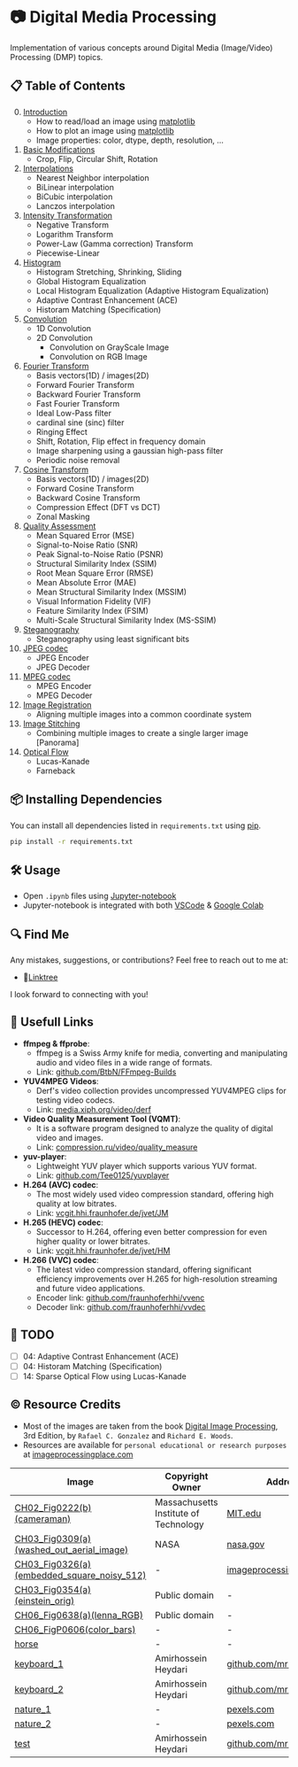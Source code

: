 # 📷 Digital Media Processing
Implementation of various concepts around Digital Media (Image/Video) Processing (DMP) topics.

## 📋 Table of Contents
0.  [Introduction](00_introduction.ipynb)
      - How to read/load an image using [matplotlib](https://matplotlib.org/)
      - How to plot an image using [matplotlib](https://matplotlib.org/)
      - Image properties: color, dtype, depth, resolution, ...
1.  [Basic Modifications](01_basic-modification.ipynb)
      - Crop, Flip, Circular Shift, Rotation
2.  [Interpolations](02_interpolations.ipynb)
      - Nearest Neighbor interpolation
      - BiLinear interpolation
      - BiCubic interpolation
      - Lanczos interpolation
3.  [Intensity Transformation](03_intensity-transformation.ipynb)
      - Negative Transform
      - Logarithm Transform
      - Power-Law (Gamma correction) Transform
      - Piecewise-Linear
4.  [Histogram](04_histogram.ipynb)
      - Histogram Stretching, Shrinking, Sliding
      - Global Histogram Equalization
      - Local Histogram Equalization (Adaptive Histogram Equalization)
      - Adaptive Contrast Enhancement (ACE)
      - Historam Matching (Specification)
5.  [Convolution](05_convolution.ipynb)
      - 1D Convolution
      - 2D Convolution
         - Convolution on GrayScale Image
         - Convolution on RGB Image
6.  [Fourier Transform](06_fourier-transform.ipynb)
      - Basis vectors(1D) / images(2D)
      - Forward Fourier Transform
      - Backward Fourier Transform
      - Fast Fourier Transform
      - Ideal Low-Pass filter
      - cardinal sine (sinc) filter
      - Ringing Effect
      - Shift, Rotation, Flip effect in frequency domain
      - Image sharpening using a gaussian high-pass filter
      - Periodic noise removal
7.  [Cosine Transform](07_cosine-transform.ipynb)
      - Basis vectors(1D) / images(2D)
      - Forward Cosine Transform
      - Backward Cosine Transform
      - Compression Effect (DFT vs DCT)
      - Zonal Masking
8.  [Quality Assessment](08_quality-assessment.ipynb)
      - Mean Squared Error (MSE)
      - Signal-to-Noise Ratio (SNR)
      - Peak Signal-to-Noise Ratio (PSNR)
      - Structural Similarity Index (SSIM)
      - Root Mean Square Error (RMSE)
      - Mean Absolute Error (MAE)
      - Mean Structural Similarity Index (MSSIM)
      - Visual Information Fidelity (VIF)
      - Feature Similarity Index (FSIM)
      - Multi-Scale Structural Similarity Index (MS-SSIM)
9.  [Steganography](09_least-significant-bit-steganography.ipynb)
      - Steganography using least significant bits
10. [JPEG codec](10_jpeg-codec.ipynb)
      - JPEG Encoder
      - JPEG Decoder
11. [MPEG codec](11_mpeg-codec.ipynb)
      - MPEG Encoder
      - MPEG Decoder
12. [Image Registration](12_image-registration.ipynb)
      - Aligning multiple images into a common coordinate system
13. [Image Stitching](13_image-stitching.ipynb)
      - Combining multiple images to create a single larger image [Panorama]
14. [Optical Flow](14_optical-flow.ipynb)
      - Lucas-Kanade
      - Farneback

## 📦 Installing Dependencies
You can install all dependencies listed in `requirements.txt` using [pip](https://pip.pypa.io/en/stable/installation/).
```bash
pip install -r requirements.txt
```

## 🛠️ Usage
   - Open `.ipynb` files using [Jupyter-notebook](https://jupyter.org/)
   - Jupyter-notebook is integrated with both [VSCode](https://code.visualstudio.com/) & [Google Colab](https://colab.research.google.com/)

## 🔍 Find Me
Any mistakes, suggestions, or contributions? Feel free to reach out to me at:
   - 📍[Linktree](https://linktr.ee/mr_pylin)
   
I look forward to connecting with you! 

## 🔗 Usefull Links
   - **ffmpeg & ffprobe**:
      - ffmpeg is a Swiss Army knife for media, converting and manipulating audio and video files in a wide range of formats.
      - Link: [github.com/BtbN/FFmpeg-Builds](https://github.com/BtbN/FFmpeg-Builds)
   - **YUV4MPEG Videos**:
      - Derf's video collection provides uncompressed YUV4MPEG clips for testing video codecs.
      - Link: [media.xiph.org/video/derf](https://media.xiph.org/video/derf/)
   - **Video Quality Measurement Tool (VQMT)**:
      - It is a software program designed to analyze the quality of digital video and images.
      - Link: [compression.ru/video/quality_measure](http://www.compression.ru/video/quality_measure/vqmt_download.html)
   - **yuv-player**:
      - Lightweight YUV player which supports various YUV format.
      - Link: [github.com/Tee0125/yuvplayer](https://github.com/Tee0125/yuvplayer)
   - **H.264 (AVC) codec**:
      - The most widely used video compression standard, offering high quality at low bitrates.
      - Link: [vcgit.hhi.fraunhofer.de/jvet/JM](https://vcgit.hhi.fraunhofer.de/jvet/JM)
   - **H.265 (HEVC) codec**:
      - Successor to H.264, offering even better compression for even higher quality or lower bitrates.
      - Link: [vcgit.hhi.fraunhofer.de/jvet/HM](https://vcgit.hhi.fraunhofer.de/jvet/HM)
   - **H.266 (VVC) codec**:
      - The latest video compression standard, offering significant efficiency improvements over H.265 for high-resolution streaming and future video applications.
      - Encoder link: [github.com/fraunhoferhhi/vvenc](https://github.com/fraunhoferhhi/vvenc)
      - Decoder link: [github.com/fraunhoferhhi/vvdec](https://github.com/fraunhoferhhi/vvdec)

## 📝 TODO
   - [ ] 04: Adaptive Contrast Enhancement (ACE)
   - [ ] 04: Historam Matching (Specification)
   - [ ] 14: Sparse Optical Flow using Lucas-Kanade

## ©️ Resource Credits
   - Most of the images are taken from the book [Digital Image Processing](https://www.amazon.com/Digital-Image-Processing-3Rd-Edn/dp/9332570329), 3rd Edition, by `Rafael C. Gonzalez` and `Richard E. Woods`.
   - Resources are available for `personal educational or research purposes` at [imageprocessingplace.com](https://www.imageprocessingplace.com/DIP-3E/dip3e_book_images_downloads.htm)

| Image                                                                                                    | Copyright Owner                       | Address                                                                                               |
|----------------------------------------------------------------------------------------------------------|---------------------------------------|-------------------------------------------------------------------------------------------------------|
| [CH02_Fig0222(b)(cameraman)](./assets/images/CH02_Fig0222(b)(cameraman).tif)                                 | Massachusetts Institute of Technology | [MIT.edu](https://MIT.edu)                                                                            |
| [CH03_Fig0309(a)(washed_out_aerial_image)](./assets/images/CH03_Fig0309(a)(washed_out_aerial_image).tif)     | NASA                                  | [nasa.gov](https://nasa.gov)                                                                          |
| [CH03_Fig0326(a)(embedded_square_noisy_512)](./assets/images/CH03_Fig0326(a)(embedded_square_noisy_512).tif) | -                                     | [imageprocessingplace.com](https://imageprocessingplace.com)                                          |
| [CH03_Fig0354(a)(einstein_orig)](./assets/images/CH03_Fig0354(a)(einstein_orig).tif)                         | Public domain                         | -                                                                                                     |
| [CH06_Fig0638(a)(lenna_RGB)](./assets/images/CH06_Fig0638(a)(lenna_RGB).tif)                                 | Public domain                         | -                                                                                                     |
| [CH06_FigP0606(color_bars)](./assets/images/CH06_FigP0606(color_bars).tif)                                   | -                                     | -                                                                                                     |
| [horse](./assets/images/horse.gif)                                                                           | -                                     | -                                                                                                     |
| [keyboard_1](./assets/images/keyboard_1.jpg)                                                                 | Amirhossein Heydari                   | [github.com/mr-pylin](https://github.com/mr-pylin)                                                    |
| [keyboard_2](./assets/images/keyboard_2.jpg)                                                                 | Amirhossein Heydari                   | [github.com/mr-pylin](https://github.com/mr-pylin)                                                    |
| [nature_1](./assets/images/nature_1.jpg)                                                                     | -                                     | [pexels.com](https://www.pexels.com/photo/areal-view-of-lake-bridge-and-trees-during-daytime-145525/) |
| [nature_2](./assets/images/nature_2.jpg)                                                                     | -                                     | [pexels.com](https://www.pexels.com/photo/areal-view-of-lake-bridge-and-trees-during-daytime-145525/) |
| [test](./assets/images/test.tif)                                                                             | Amirhossein Heydari                   | [github.com/mr-pylin](https://github.com/mr-pylin)                                                    |